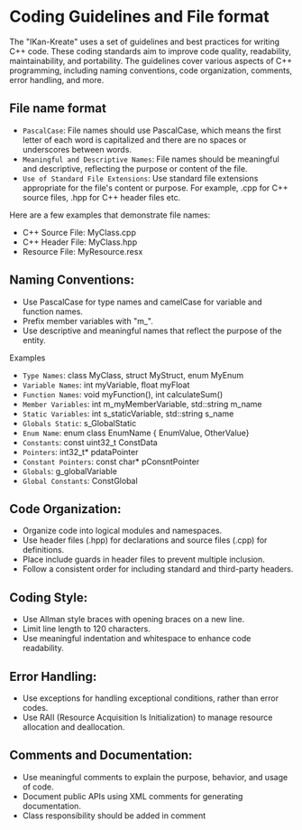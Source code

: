 #  Coding Guidelines and File format

The "IKan-Kreate" uses a set of guidelines and best practices for writing C++ code. These coding standards aim to 
improve code quality, readability, maintainability, and portability. The guidelines cover various aspects of C++
programming, including naming conventions, code organization, comments, error handling, and more.

## File name format
- `PascalCase`: File names should use PascalCase, which means the first letter of each word is capitalized and there are 
                no spaces or underscores between words.
- `Meaningful and Descriptive Names`: File names should be meaningful and descriptive, reflecting the purpose or content 
                                      of the file.
- `Use of Standard File Extensions`: Use standard file extensions appropriate for the file's content or purpose. 
                                     For example, .cpp for C++ source files, .hpp for C++ header files etc.

 Here are a few examples that demonstrate file names:
  - C++ Source File: MyClass.cpp
  - C++ Header File: MyClass.hpp
  - Resource File: MyResource.resx

## Naming Conventions:
  - Use PascalCase for type names and camelCase for variable and function names.
  - Prefix member variables with "m_".
  - Use descriptive and meaningful names that reflect the purpose of the entity.
  
  Examples
  - `Type Names`: class MyClass, struct MyStruct, enum MyEnum
  - `Variable Names`: int myVariable, float myFloat
  - `Function Names`: void myFunction(), int calculateSum()
  - `Member Variables`: int m_myMemberVariable, std::string m_name
  - `Static Variables`: int s_staticVariable, std::string s_name
  - `Globals Static`: s_GlobalStatic
  - `Enum Name`: enum class EnumName { EnumValue, OtherValue}
  - `Constants`: const uint32_t ConstData
  - `Pointers`: int32_t* pdataPointer
  - `Constant Pointers`: const char* pConsntPointer
  - `Globals`: g_globalVariable
  - `Global Constants`: ConstGlobal

## Code Organization:
  - Organize code into logical modules and namespaces.
  - Use header files (.hpp) for declarations and source files (.cpp) for definitions.
  - Place include guards in header files to prevent multiple inclusion.
  - Follow a consistent order for including standard and third-party headers.

## Coding Style:
  - Use Allman style braces with opening braces on a new line.
  - Limit line length to 120 characters.
  - Use meaningful indentation and whitespace to enhance code readability.

## Error Handling:
  - Use exceptions for handling exceptional conditions, rather than error codes.
  - Use RAII (Resource Acquisition Is Initialization) to manage resource allocation and deallocation.

## Comments and Documentation:
  - Use meaningful comments to explain the purpose, behavior, and usage of code.
  - Document public APIs using XML comments for generating documentation.
  - Class responsibility should be added in comment
